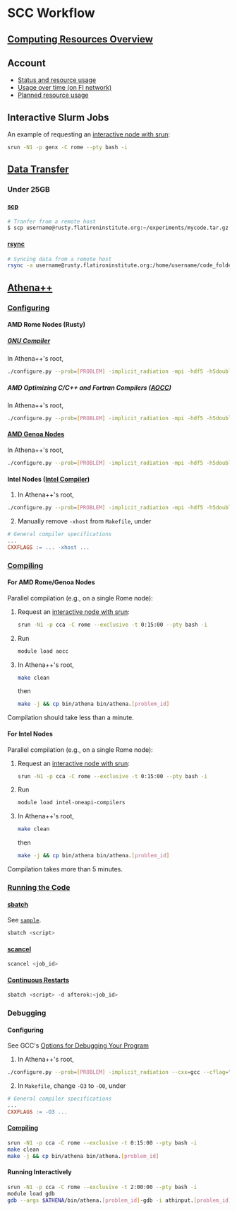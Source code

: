 # SCC Workflow

## [Computing Resources Overview](https://wiki.flatironinstitute.org/SCC/Overview)

## Account

- [Status and resource usage](https://fido.flatironinstitute.org/home/self)
- [Usage over time (on FI network)](https://grafana.flatironinstitute.org/d/GM2HFVR7k/user-resource-usage?var-user=sbaronett)
- [Planned resource usage](https://wiki.flatironinstitute.org/SCC/AccountManagement/PlannedResourceUsage)


## Interactive Slurm Jobs
An example of requesting an [interactive node with srun](https://wiki.flatironinstitute.org/SCC/Software/Slurm#srun_Run_a_program_on_allocated_resources):
```bash
srun -N1 -p genx -C rome --pty bash -i
```


## [Data Transfer](https://wiki.flatironinstitute.org/SCC/Hardware/DataTransfer)

### Under 25GB

#### [scp](https://wiki.flatironinstitute.org/SCC/Hardware/DataTransfer#scp)

```bash
# Tranfer from a remote host
$ scp username@rusty.flatironinstitute.org:~/experiments/mycode.tar.gz .
```

#### [rsync](https://wiki.flatironinstitute.org/SCC/Hardware/DataTransfer#rsync)

```bash
# Syncing data from a remote host
rsync -a username@rusty.flatironinstitute.org:/home/username/code_folder ~/my_local_code
```


## [Athena++](https://github.com/PrincetonUniversity/athena/wiki)

### [Configuring](https://github.com/PrincetonUniversity/athena/wiki/Configuring)

#### AMD Rome Nodes (Rusty)

##### [GNU Compiler](https://www.nas.nasa.gov/hecc/support/kb/preparing-to-run-on-aitken-rome-nodes_657.html#:~:text=on%20Rome%20processors.-,GNU%20Compilers,-%3A)
In Athena++'s root,
```bash
./configure.py --prob=[PROBLEM] -implicit_radiation -mpi -hdf5 -h5double --cxx=gcc --cflag="-march=znver2  -mtune=znver1 -mfma -mavx2 -m3dnow -fomit-frame-pointer -fopt-info-all-all=all.all"
```


##### AMD Optimizing C/C++ and Fortran Compilers ([AOCC](https://www.nas.nasa.gov/hecc/support/kb/preparing-to-run-on-aitken-rome-nodes_657.html))

In Athena++'s root,
```bash
./configure.py --prob=[PROBLEM] -implicit_radiation -mpi -hdf5 -h5double --cxx=clang++ --cflag="-march=znver2  -mtune=znver1 -mfma -mavx2 -m3dnow -fomit-frame-pointer -fopt-info-all-all=all.all"
```


#### [AMD Genoa Nodes](https://wiki.flatironinstitute.org/SCC/Hardware/EvaluationHardware#What_are_we_currently_testing_63)
In Athena++'s root,
```bash
./configure.py --prob=[PROBLEM] -implicit_radiation -mpi -hdf5 -h5double --cxx=gcc --cflag="-march=native -mavx512f"
```


#### Intel Nodes ([Intel Compiler](https://www.nas.nasa.gov/hecc/support/kb/recommended-compiler-options_99.html#:~:text=%2DxCORE%2DAVX512%20can%20run%20only%20on%20Skylake%20and%20Cascade%20Lake%20processors))
1. In Athena++'s root,
```bash
./configure.py --prob=[PROBLEM] -implicit_radiation -mpi -hdf5 -h5double --cxx=icpc --mpiccmd="icpc -lmpi" --cflag="-xCORE-AVX512"
```
2. Manually remove `-xhost` from `Makefile`, under
```Makefile
# General compiler specifications
...
CXXFLAGS := ... -xhost ...
```


### [Compiling](https://github.com/PrincetonUniversity/athena/wiki/Compiling)

#### For AMD Rome/Genoa Nodes
Parallel compilation (e.g., on a single Rome node):
1. Request an [interactive node with srun](https://wiki.flatironinstitute.org/SCC/Software/Slurm#srun_Run_a_program_on_allocated_resources):
   ```bash
   srun -N1 -p cca -C rome --exclusive -t 0:15:00 --pty bash -i
   ```
2. Run
   ```bash
   module load aocc
   ```
3. In Athena++'s root,
   ```bash
   make clean
   ```
   then
   ```bash
   make -j && cp bin/athena bin/athena.[problem_id]
   ```
Compilation should take less than a minute.


#### For Intel Nodes
Parallel compilation (e.g., on a single Rome node):
1. Request an [interactive node with srun](https://wiki.flatironinstitute.org/SCC/Software/Slurm#srun_Run_a_program_on_allocated_resources):
   ```bash
   srun -N1 -p cca -C rome --exclusive -t 0:15:00 --pty bash -i
   ```
2. Run
   ```bash
   module load intel-oneapi-compilers
   ```
3. In Athena++'s root,
   ```bash
   make clean
   ```
   then
   ```bash
   make -j && cp bin/athena bin/athena.[problem_id]
   ```
Compilation takes more than 5 minutes.


### [Running the Code](https://github.com/PrincetonUniversity/athena/wiki/Running-the-Code)

#### [sbatch](https://wiki.flatironinstitute.org/SCC/Software/Slurm#sbatch_Allocating_Resources)

See [`sample`](/scc/sample).
```bash
sbatch <script>
```

#### [scancel](https://slurm.schedmd.com/scancel.html)

```bash
scancel <job_id>
```

#### [Continuous Restarts](https://slurm.schedmd.com/sbatch.html#OPT_dependency)
```bash
sbatch <script> -d afterok:<job_id>
```


### Debugging

#### Configuring

See GCC's [Options for Debugging Your Program](https://gcc.gnu.org/onlinedocs/gcc/Debugging-Options.html)
1. In Athena++'s root,
```bash
./configure.py --prob=[PROBLEM] -implicit_radiation --cxx=gcc --cflag="-ggdb3"
```
2. In `Makefile`, change `-O3` to `-O0`, under
```Makefile
# General compiler specifications
...
CXXFLAGS := -O3 ...
```


#### [Compiling](#for-amd-rome-nodes)

```bash
srun -N1 -p cca -C rome --exclusive -t 0:15:00 --pty bash -i
make clean
make -j && cp bin/athena bin/athena.[problem_id]
```


#### Running Interactively

```bash
srun -N1 -p cca -C rome --exclusive -t 2:00:00 --pty bash -i
module load gdb
gdb --args $ATHENA/bin/athena.[problem_id]-gdb -i athinput.[problem_id]
```
